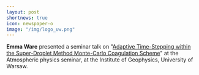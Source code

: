 ```yaml
---
layout: post
shortnews: true
icon: newspaper-o
image: "/img/logo_uw.png"
---
```


<b>Emma Ware</b> presented a seminar talk on "<a href="https://www.igf.fuw.edu.pl/pl/seminars/presentation/adaptive-time-stepping-within-the-super-droplet-me-2024-2025-043b0a/">Adaptive Time-Stepping within the Super-Droplet Method Monte-Carlo Coagulation Scheme</a>" 
  at the Atmospheric physics seminar, at the Institute of Geophysics, University of Warsaw.
